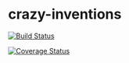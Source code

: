 # crazy-inventions

[![Build Status](https://travis-ci.org/Nonny177/crazy-inventions.svg?branch=master)](https://travis-ci.org/Nonny177/crazy-inventions) 

[![Coverage Status](https://coveralls.io/repos/github/Nonny177/crazy-inventions/badge.svg?branch=master&service=github)](https://coveralls.io/github/Nonny177/crazy-inventions?branch=master)
